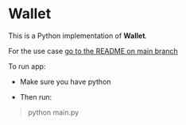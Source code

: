 # Wallet

This is a Python implementation of **Wallet**.

For the use case [go to the README on main branch](https://github.com/hei-school/my-wallet-Noums26/blob/main/README.md)

To run app:

- Make sure you have python

- Then run:

> python main.py
